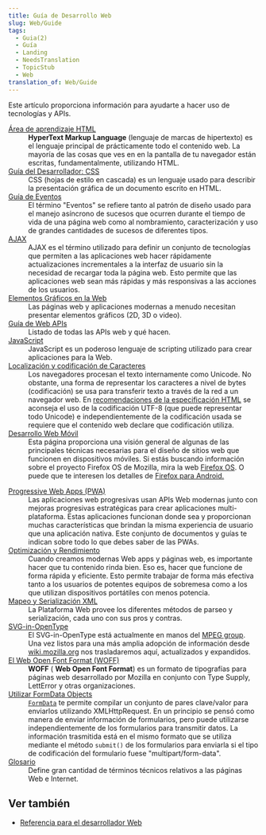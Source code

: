 ```yaml
---
title: Guía de Desarrollo Web
slug: Web/Guide
tags:
  - Guia(2)
  - Guía
  - Landing
  - NeedsTranslation
  - TopicStub
  - Web
translation_of: Web/Guide
---
```


Este artículo proporciona información para ayudarte a hacer uso de tecnologías y APIs.

<div>
<div>
<div class="row topicpage-table">
<div class="section">
<dl>
 <dt class="landingPageList"><a href="https://developer.mozilla.org/en-US/docs/Learn/HTML">Área de aprendizaje HTML</a></dt>
 <dd class="landingPageList"><strong>HyperText Markup Language</strong> (lenguaje de marcas de hipertexto) es el lenguaje principal de prácticamente todo el contenido web. La mayoría de las cosas que ves en en la pantalla de tu navegador están escritas, fundamentalmente, utilizando HTML.</dd>
 <dt class="landingPageList"><a href="https://developer.mozilla.org/es/docs/Web/Guide/CSS">Guía del Desarrollador: CSS</a></dt>
 <dd class="landingPageList">CSS (hojas de estilo en cascada) es un lenguaje usado para describir la presentación gráfica de un documento escrito en HTML.</dd>
 <dt class="landingPageList"><a href="https://developer.mozilla.org/en-US/docs/Web/Guide/Events">Guía de Eventos </a></dt>
 <dd class="landingPageList">El término "Eventos" se refiere tanto al patrón de diseño usado para el manejo asíncrono de sucesos que ocurren durante el tiempo de vida de una página web como al nombramiento, caracterización y uso de grandes cantidades de sucesos de diferentes tipos.</dd>
 <dt class="landingPageList"><a href="https://developer.mozilla.org/en-US/docs/Web/Guide/AJAX">AJAX</a></dt>
 <dd class="landingPageList">AJAX es el término utilizado para definir un conjunto de tecnologías que permiten a las aplicaciones web hacer rápidamente actualizaciones incrementales a la interfaz de usuario sin la necesidad de recargar toda la página web. Esto permite que las aplicaciones web sean más rápidas y más responsivas a las acciones de los usuarios.</dd>
 <dt class="landingPageList"><a href="https://developer.mozilla.org/es/docs/Web/Guide/Graphics">Elementos Gráficos en la Web</a></dt>
 <dd class="landingPageList">Las páginas web y aplicaciones modernas a menudo necesitan presentar elementos gráficos (2D, 3D o video).</dd>
 <dt class="landingPageList"><a href="https://developer.mozilla.org/en-US/docs/Web/Guide/API">Guía de Web APIs</a></dt>
 <dd class="landingPageList">Listado de todas las APIs web y qué hacen.</dd>
 <dt><a href="/en-US/docs/JavaScript" title="/en-US/docs/JavaScript">JavaScript</a></dt>
 <dd>JavaScript es un poderoso lenguaje de scripting utilizado para crear aplicaciones para la Web.</dd>
 <dt class="landingPageList"><a href="https://developer.mozilla.org/en-US/docs/Localizations_and_character_encodings">Localización y codificación de Caracteres</a></dt>
 <dd class="landingPageList">Los navegadores procesan el texto internamente como Unicode. No obstante, una forma de representar los caracteres a nivel de bytes (codificación) se usa para transferir texto a través de la red a un navegador web. En <a class="external external-icon" href="http://www.whatwg.org/specs/web-apps/current-work/multipage/semantics.html#charset">recomendaciones de la especificación HTML</a> se aconseja el uso de la codificación UTF-8 (que puede representar todo Unicode) e independientemente de la codificación usada se requiere que el contenido web declare que codificación utiliza.</dd>
 <dt class="landingPageList"><a href="https://developer.mozilla.org/en-US/docs/Web/Guide/Mobile">Desarrollo Web Móvil</a></dt>
 <dd class="landingPageList">Esta página proporciona una visión general de algunas de las principales técnicas necesarias para el diseño de sitios web que funcionen en dispositivos móviles. Si estás buscando información sobre el proyecto Firefox OS de Mozilla, mira la web <a href="https://developer.mozilla.org/en/Mozilla/Firefox_OS" title="Boot to Gecko">Firefox OS</a>.  O puede que te interesen los detalles de <a href="https://developer.mozilla.org/en/Mozilla/Firefox_for_Android" title="Firefox for Android">Firefox para Android.</a></dd>
</dl>

<dl>
</dl>
</div>

<div class="section">
<dl>
 <dt class="landingPageList"><a href="https://developer.mozilla.org/en-US/Apps/Progressive#Core_PWA_guides">Progressive Web Apps (PWA)</a></dt>
 <dd class="landingPageList">Las aplicaciones web progresivas usan APIs Web modernas junto con mejoras progresivas estratégicas para crear aplicaciones multi-plataforma. Estas aplicaciones funcionan donde sea y proporcionan muchas características que brindan la misma experiencia de usuario que una aplicación nativa. Este conjunto de documentos y guías te indican sobre todo lo que debes saber de las PWAs.</dd>
 <dt class="landingPageList"><a href="https://developer.mozilla.org/es/docs/Web/Guide/Performance">Optimización y Rendimiento</a></dt>
 <dd class="landingPageList">Cuando creamos modernas Web apps y páginas web, es importante hacer que tu contenido rinda bien. Eso es, hacer que funcione de forma rápida y eficiente. Esto permite trabajar de forma más efectiva tanto a los usuarios de potentes equipos de sobremesa como a los que utilizan dispositivos portátiles con menos potencia.</dd>
 <dt class="landingPageList"><a href="https://developer.mozilla.org/en-US/docs/Web/Guide/Parsing_and_serializing_XML">Mapeo y Serialización XML</a></dt>
 <dd class="landingPageList">La Plataforma Web provee los diferentes métodos de parseo y serialización, cada uno con sus pros y contras.</dd>
 <dt class="landingPageList"><a href="https://developer.mozilla.org/en-US/docs/Web/Guide/SVG-in-OpenType">SVG-in-OpenType</a></dt>
 <dd class="landingPageList">El SVG-in-OpenType está actualmente en manos del  <a class="external external-icon" href="http://mpeg.chiariglione.org/">MPEG group</a>. Una vez listos para una más amplia adopción de información desde <a class="external external-icon" href="https://wiki.mozilla.org/SVGOpenTypeFonts">wiki.mozilla.org</a> nos trasladaremos aquí, actualizados y expandidos.</dd>
 <dt class="landingPageList"><a href="https://developer.mozilla.org/en-US/docs/Web/Guide/WOFF">El Web Open Font Format (WOFF)</a></dt>
 <dd class="landingPageList"><strong>WOFF</strong> ( <strong>Web Open Font Format</strong>) es un formato de tipografías para páginas web desarrollado por Mozilla en conjunto con Type Supply, LettError y otras organizaciones.</dd>
 <dt class="landingPageList"><a href="https://developer.mozilla.org/en-US/docs/Web/Guide/Using_FormData_Objects">Utilizar FormData Objects</a></dt>
 <dd class="landingPageList"><a href="https://developer.mozilla.org/en/DOM/XMLHttpRequest/FormData" title="en/DOM/XMLHttpRequest/FormData"><code>FormData</code></a>  te permite compilar un conjunto de pares clave/valor para enviarlos utilizando XMLHttpRequest. En un principio se pensó como manera de enviar información de formularios, pero puede utilizarse independientemente de los formularios para transmitir datos. La información trasmitida está en el mismo formato que se utiliza mediante el método <code>submit()</code> de los formularios para enviarla si el tipo de codificación del formulario fuese "multipart/form-data".</dd>
 <dt class="landingPageList"><a href="https://developer.mozilla.org/es/docs/Glossary">Glosario</a></dt>
 <dd class="landingPageList">Define gran cantidad de términos técnicos relativos a las páginas Web e Internet.</dd>
</dl>
</div>
</div>
</div>
</div>

<h2 id="Ver_también">Ver también</h2>

<ul>
 <li><a href="/en-US/docs/Web/Reference" title="/en-US/docs/Web/Reference">Referencia para el desarrollador Web</a></li>
</ul>
